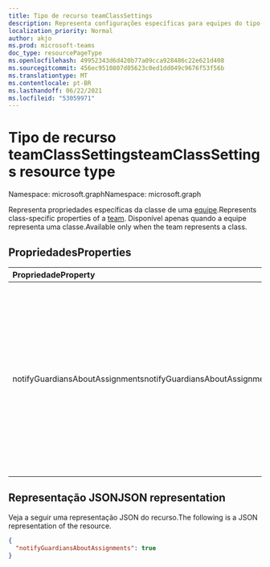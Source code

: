 ```yaml
---
title: Tipo de recurso teamClassSettings
description: Representa configurações específicas para equipes do tipo Classe.
localization_priority: Normal
author: akjo
ms.prod: microsoft-teams
doc_type: resourcePageType
ms.openlocfilehash: 49952343d6d420b77a09cca928486c22e621d408
ms.sourcegitcommit: 456ec9510807d05623c0ed1dd049c9676f53f56b
ms.translationtype: MT
ms.contentlocale: pt-BR
ms.lasthandoff: 06/22/2021
ms.locfileid: "53059971"
---
```

# <a name="teamclasssettings-resource-type"></a><span data-ttu-id="c1b0b-103">Tipo de recurso teamClassSettings</span><span class="sxs-lookup"><span data-stu-id="c1b0b-103">teamClassSettings resource type</span></span>

<span data-ttu-id="c1b0b-104">Namespace: microsoft.graph</span><span class="sxs-lookup"><span data-stu-id="c1b0b-104">Namespace: microsoft.graph</span></span>

<span data-ttu-id="c1b0b-105">Representa propriedades específicas da classe de uma [equipe](team.md).</span><span class="sxs-lookup"><span data-stu-id="c1b0b-105">Represents class-specific properties of a [team](team.md).</span></span> <span data-ttu-id="c1b0b-106">Disponível apenas quando a equipe representa uma classe.</span><span class="sxs-lookup"><span data-stu-id="c1b0b-106">Available only when the team represents a class.</span></span>

## <a name="properties"></a><span data-ttu-id="c1b0b-107">Propriedades</span><span class="sxs-lookup"><span data-stu-id="c1b0b-107">Properties</span></span>
| <span data-ttu-id="c1b0b-108">Propriedade</span><span class="sxs-lookup"><span data-stu-id="c1b0b-108">Property</span></span>     | <span data-ttu-id="c1b0b-109">Tipo</span><span class="sxs-lookup"><span data-stu-id="c1b0b-109">Type</span></span>   |<span data-ttu-id="c1b0b-110">Descrição</span><span class="sxs-lookup"><span data-stu-id="c1b0b-110">Description</span></span>|
|:---------------|:--------|:----------|
|<span data-ttu-id="c1b0b-111">notifyGuardiansAboutAssignments</span><span class="sxs-lookup"><span data-stu-id="c1b0b-111">notifyGuardiansAboutAssignments</span></span>|<span data-ttu-id="c1b0b-112">Booliano</span><span class="sxs-lookup"><span data-stu-id="c1b0b-112">Boolean</span></span>|<span data-ttu-id="c1b0b-113">Se definido como , habilita o envio de atribuições semanais digere emails para pais/responsáveis, desde que o administrador do locatário tenha habilitado a `true` configuração globalmente.</span><span class="sxs-lookup"><span data-stu-id="c1b0b-113">If set to `true`, enables sending of weekly assignments digest emails to parents/guardians, provided the tenant admin has enabled the setting globally.</span></span>|

## <a name="json-representation"></a><span data-ttu-id="c1b0b-114">Representação JSON</span><span class="sxs-lookup"><span data-stu-id="c1b0b-114">JSON representation</span></span>

<span data-ttu-id="c1b0b-115">Veja a seguir uma representação JSON do recurso.</span><span class="sxs-lookup"><span data-stu-id="c1b0b-115">The following is a JSON representation of the resource.</span></span>

<!-- {
  "blockType": "resource",
  "@odata.type": "microsoft.graph.teamClassSettings"
}-->

```json
{
  "notifyGuardiansAboutAssignments": true
}
```

<!-- uuid: 8fcb5dbc-d5aa-4681-8e31-b001d5168d79
2015-10-25 14:57:30 UTC -->
<!--
{
  "type": "#page.annotation",
  "description": "team's classSettings resource",
  "keywords": "",
  "section": "documentation",
  "tocPath": "",
  "suppressions": []
}
-->

